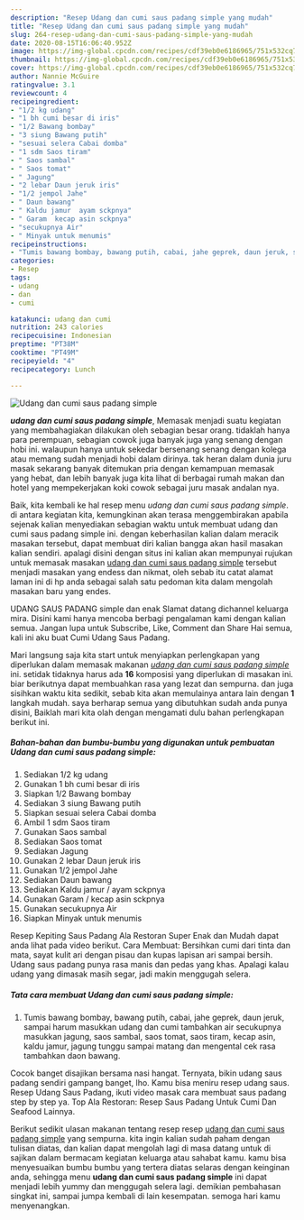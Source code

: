 ```yaml
---
description: "Resep Udang dan cumi saus padang simple yang mudah"
title: "Resep Udang dan cumi saus padang simple yang mudah"
slug: 264-resep-udang-dan-cumi-saus-padang-simple-yang-mudah
date: 2020-08-15T16:06:40.952Z
image: https://img-global.cpcdn.com/recipes/cdf39eb0e6186965/751x532cq70/udang-dan-cumi-saus-padang-simple-foto-resep-utama.jpg
thumbnail: https://img-global.cpcdn.com/recipes/cdf39eb0e6186965/751x532cq70/udang-dan-cumi-saus-padang-simple-foto-resep-utama.jpg
cover: https://img-global.cpcdn.com/recipes/cdf39eb0e6186965/751x532cq70/udang-dan-cumi-saus-padang-simple-foto-resep-utama.jpg
author: Nannie McGuire
ratingvalue: 3.1
reviewcount: 4
recipeingredient:
- "1/2 kg udang"
- "1 bh cumi besar di iris"
- "1/2 Bawang bombay"
- "3 siung Bawang putih"
- "sesuai selera Cabai domba"
- "1 sdm Saos tiram"
- " Saos sambal"
- " Saos tomat"
- " Jagung"
- "2 lebar Daun jeruk iris"
- "1/2 jempol Jahe"
- " Daun bawang"
- " Kaldu jamur  ayam sckpnya"
- " Garam  kecap asin sckpnya"
- "secukupnya Air"
- " Minyak untuk menumis"
recipeinstructions:
- "Tumis bawang bombay, bawang putih, cabai, jahe geprek, daun jeruk, sampai harum masukkan udang dan cumi tambahkan air secukupnya masukkan jagung, saos sambal, saos tomat, saos tiram, kecap asin, kaldu jamur, jagung tunggu sampai matang dan mengental cek rasa tambahkan daon bawang."
categories:
- Resep
tags:
- udang
- dan
- cumi

katakunci: udang dan cumi 
nutrition: 243 calories
recipecuisine: Indonesian
preptime: "PT38M"
cooktime: "PT49M"
recipeyield: "4"
recipecategory: Lunch

---
```



![Udang dan cumi saus padang simple](https://img-global.cpcdn.com/recipes/cdf39eb0e6186965/751x532cq70/udang-dan-cumi-saus-padang-simple-foto-resep-utama.jpg)

<b><i>udang dan cumi saus padang simple</i></b>, Memasak menjadi suatu kegiatan yang membahagiakan dilakukan oleh sebagian besar orang. tidaklah hanya para perempuan, sebagian cowok juga banyak juga yang senang dengan hobi ini. walaupun hanya untuk sekedar bersenang senang dengan kolega atau memang sudah menjadi hobi dalam dirinya. tak heran dalam dunia juru masak sekarang banyak ditemukan pria dengan kemampuan memasak yang hebat, dan lebih banyak juga kita lihat di berbagai rumah makan dan hotel yang mempekerjakan koki cowok sebagai juru masak andalan nya.

Baik, kita kembali ke hal resep menu <i>udang dan cumi saus padang simple</i>. di antara kegiatan kita, kemungkinan akan terasa menggembirakan apabila sejenak kalian menyediakan sebagian waktu untuk membuat udang dan cumi saus padang simple ini. dengan keberhasilan kalian dalam meracik masakan tersebut, dapat membuat diri kalian bangga akan hasil masakan kalian sendiri. apalagi disini dengan situs ini kalian akan mempunyai rujukan untuk memasak masakan <u>udang dan cumi saus padang simple</u> tersebut menjadi masakan yang endess dan nikmat, oleh sebab itu catat alamat laman ini di hp anda sebagai salah satu pedoman kita dalam mengolah masakan baru yang endes.

UDANG SAUS PADANG simple dan enak Slamat datang dichannel keluarga mira. Disini kami hanya mencoba berbagi pengalaman kami dengan kalian semua. Jangan lupa untuk Subscribe, Like, Comment dan Share Hai semua, kali ini aku buat Cumi Udang Saus Padang.


Mari langsung saja kita start untuk menyiapkan perlengkapan yang diperlukan dalam memasak makanan <u><i>udang dan cumi saus padang simple</i></u> ini. setidak tidaknya harus ada <b>16</b> komposisi yang diperlukan di masakan ini. biar berikutnya dapat membuahkan rasa yang lezat dan sempurna. dan juga sisihkan waktu kita sedikit, sebab kita akan memulainya antara lain dengan <b>1</b> langkah mudah. saya berharap semua yang dibutuhkan sudah anda punya disini, Baiklah mari kita olah dengan mengamati dulu bahan perlengkapan berikut ini.

<!--inarticleads1-->

##### Bahan-bahan dan bumbu-bumbu yang digunakan untuk pembuatan Udang dan cumi saus padang simple:

1. Sediakan 1/2 kg udang
1. Gunakan 1 bh cumi besar di iris
1. Siapkan 1/2 Bawang bombay
1. Sediakan 3 siung Bawang putih
1. Siapkan sesuai selera Cabai domba
1. Ambil 1 sdm Saos tiram
1. Gunakan  Saos sambal
1. Sediakan  Saos tomat
1. Sediakan  Jagung
1. Gunakan 2 lebar Daun jeruk iris
1. Gunakan 1/2 jempol Jahe
1. Sediakan  Daun bawang
1. Sediakan  Kaldu jamur / ayam sckpnya
1. Gunakan  Garam / kecap asin sckpnya
1. Gunakan secukupnya Air
1. Siapkan  Minyak untuk menumis


Resep Kepiting Saus Padang Ala Restoran Super Enak dan Mudah dapat anda lihat pada video berikut. Cara Membuat: Bersihkan cumi dari tinta dan mata, sayat kulit ari dengan pisau dan kupas lapisan ari sampai bersih. Udang saus padang punya rasa manis dan pedas yang khas. Apalagi kalau udang yang dimasak masih segar, jadi makin menggugah selera. 

<!--inarticleads2-->

##### Tata cara membuat Udang dan cumi saus padang simple:

1. Tumis bawang bombay, bawang putih, cabai, jahe geprek, daun jeruk, sampai harum masukkan udang dan cumi tambahkan air secukupnya masukkan jagung, saos sambal, saos tomat, saos tiram, kecap asin, kaldu jamur, jagung tunggu sampai matang dan mengental cek rasa tambahkan daon bawang.


Cocok banget disajikan bersama nasi hangat. Ternyata, bikin udang saus padang sendiri gampang banget, lho. Kamu bisa meniru resep udang saus. Resep Udang Saus Padang, ikuti video masak cara membuat saus padang step by step ya. Top Ala Restoran: Resep Saus Padang Untuk Cumi Dan Seafood Lainnya. 

Berikut sedikit ulasan makanan tentang resep resep <u>udang dan cumi saus padang simple</u> yang sempurna. kita ingin kalian sudah paham dengan tulisan diatas, dan kalian dapat mengolah lagi di masa datang untuk di sajikan dalam bermacam kegiatan keluarga atau sahabat kamu. kamu bisa menyesuaikan bumbu bumbu yang tertera diatas selaras dengan keinginan anda, sehingga menu <b>udang dan cumi saus padang simple</b> ini dapat menjadi lebih yummy dan menggugah selera lagi. demikian pembahasan singkat ini, sampai jumpa kembali di lain kesempatan. semoga hari kamu menyenangkan.
